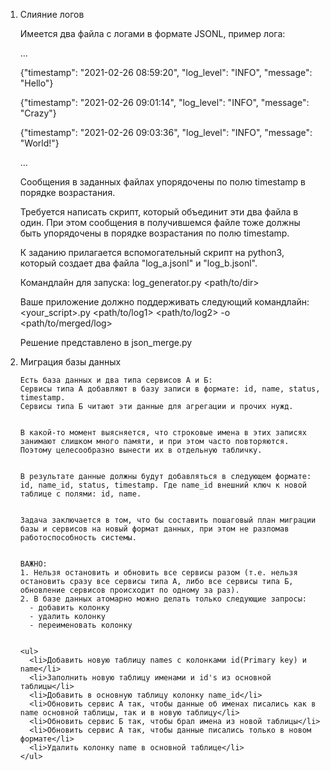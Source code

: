 <ol>
  <li> Слияние логов
    
  Имеется два файла с логами в формате JSONL, пример лога:
    
    
  …
    
    
  {"timestamp": "2021-02-26 08:59:20", "log_level": "INFO", "message": "Hello"}
    
    
  {"timestamp": "2021-02-26 09:01:14", "log_level": "INFO", "message": "Crazy"}
    
    
  {"timestamp": "2021-02-26 09:03:36", "log_level": "INFO", "message": "World!"}
    
    
  …
    

  Сообщения в заданных файлах упорядочены по полю timestamp в порядке возрастания.
    

  Требуется написать скрипт, который объединит эти два файла в один.
  При этом сообщения в получившемся файле тоже должны быть упорядочены в порядке возрастания по полю timestamp.
    

  К заданию прилагается вспомогательный скрипт на python3, который создает два файла "log_a.jsonl" и "log_b.jsonl".

    
  Командлайн для запуска: 
  log_generator.py <path/to/dir>

    
  Ваше приложение должно поддерживать следующий командлайн:
  <your_script>.py <path/to/log1> <path/to/log2> -o <path/to/merged/log>

  Решение представлено в json_merge.py</li>

  <li> Миграция базы данных
    
    
    Есть база данных и два типа сервисов А и Б:
    Сервисы типа А добавляют в базу записи в формате: id, name, status, timestamp.
    Сервисы типа Б читают эти данные для агрегации и прочих нужд.

    
    В какой-то момент выясняется, что строковые имена в этих записях занимают слишком много памяти, и при этом часто повторяются. Поэтому целесообразно вынести их в отдельную табличку.

    
    В результате данные должны будут добавляться в следующем формате: id, name_id, status, timestamp. Где name_id внешний ключ к новой таблице с полями: id, name.

    
    Задача заключается в том, что бы составить пошаговый план миграции базы и сервисов на новый формат данных, при этом не разломав работоспособность системы.

    
    ВАЖНО: 
    1. Нельзя остановить и обновить все сервисы разом (т.е. нельзя остановить сразу все сервисы типа А, либо все сервисы типа Б, обновление сервисов происходит по одному за раз).
    2. В базе данных атомарно можно делать только следующие запросы:
      - добавить колонку
      - удалить колонку
      - переименовать колонку

    
    <ul>
      <li>Добавить новую таблицу names с колонками id(Primary key) и name</li>
      <li>Заполнить новую таблицу именами и id's из основной таблицы</li>
      <li>Добавить в основную таблицу колонку name_id</li>
      <li>Обновить сервис А так, чтобы данные об именах писались как в name основной таблицы, так и в новую таблицу</li>
      <li>Обновить сервис Б так, чтобы брал имена из новой таблицы</li>
      <li>Обновить сервис А так, чтобы данные писались только в новом формате</li>
      <li>Удалить колонку name в основной таблице</li>
    </ul>
</li>
<ol>

